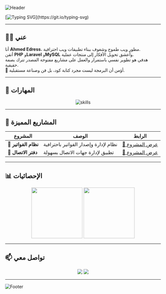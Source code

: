 <!-- رأس احترافي -->
![Header](https://capsule-render.vercel.app/api?type=waving&height=250&text=Welcome%20to%20Ahmed%20Edress%20Profile!&fontSize=40&fontAlignY=40&color=0:00B4DB,100:0083B0&fontColor=fff&animation=fadeIn)

<!-- رسالة متغيرة -->
[![Typing SVG](https://readme-typing-svg.herokuapp.com?font=Fira+Code&pause=1000&color=00B4DB&center=true&vCenter=true&width=500&lines=Full+Stack+Laravel+Developer;PHP+%7C+Laravel+%7C+MySQL;Passionate+about+coding;Always+learning+new+things;Welcome+to+my+GitHub!)](https://git.io/typing-svg)

---

## 🧑‍💻 عني
أنا **Ahmed Edress**، مطور ويب طموح وشغوف ببناء تطبيقات ويب احترافية.  
أتقن **PHP** و**Laravel** و**MySQL** وأعشق تحويل الأفكار إلى منتجات عملية.  
هدفي هو تطوير نفسي باستمرار والعمل على مشاريع مفتوحة المصدر تترك بصمة حقيقية.  
🚀 أؤمن أن البرمجة ليست مجرد كتابة كود، بل فن وصناعة مستقبلية.

---

## 🚀 المهارات
<p align="center">
  <img src="https://go-skill-icons.vercel.app/api/icons?i=php,laravel,mysql,html,git,github&theme=dark&perline=6&titles=true" alt="skills" />
</p>


---

## 📂 المشاريع المميزة
<div align="center">
  
| المشروع | الوصف | الرابط |
|---------|-------|--------|
| **📑 نظام الفواتير** | نظام لإدارة وإصدار الفواتير باحترافية | [🔗 عرض المشروع](https://github.com/ahmed-on391/invoices_project) |
| **📒 دفتر الاتصال** | تطبيق لإدارة جهات الاتصال بسهولة | [🔗 عرض المشروع](https://github.com/ahmed-on391/contact-app) |

</div>

---

## 📊 الإحصائيات
<p align="center">
  <img src="https://github-readme-stats.vercel.app/api?username=ahmed-on391&show_icons=true&theme=tokyonight&hide_border=true&bg_color=0D1117&title_color=00B4DB&icon_color=00B4DB" height="165">
  <img src="https://github-readme-stats.vercel.app/api/top-langs/?username=ahmed-on391&layout=compact&theme=tokyonight&hide_border=true&bg_color=0D1117&title_color=00B4DB" height="165">
</p>

---

## 📫 تواصل معي
<p align="center">
  <a href="mailto:your-email@example.com"><img src="https://img.shields.io/badge/Email-00B4DB?style=for-the-badge&logo=gmail&logoColor=white"></a>
  <a href="https://github.com/ahmed-on391"><img src="https://img.shields.io/badge/GitHub-181717?style=for-the-badge&logo=github&logoColor=white"></a>
</p>

---

![Footer](https://capsule-render.vercel.app/api?type=waving&height=120&section=footer&color=0:00B4DB,100:0083B0)
